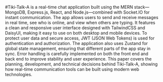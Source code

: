 #Tiki-Talk-A is a real-time chat application built using the MERN stack—MongoDB, Express.js, React, and Node.js—combined with Socket.IO for instant communication. The app allows users to send and receive messages in real time, see who is online, and view when others are typing. It features a clean and responsive user interface designed with TailwindCSS and DaisyUI, making it easy to use on both desktop and mobile devices. To protect user data and secure access, JWT (JSON Web Tokens) is used for authentication and authorization. The application also uses Zustand for global state management, ensuring that different parts of the app stay in sync. Error handling is carefully implemented on both the front end and back end to improve stability and user experience. This paper covers the planning, development, and technical decisions behind Tiki-Talk-A, showing how real-time communication tools can be built using modern web technologies.
